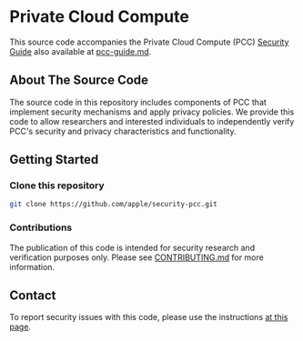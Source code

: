 # Private Cloud Compute

This source code accompanies the Private Cloud Compute (PCC) [Security Guide](https://security.apple.com/documentation/private-cloud-compute/) also available at [pcc-guide.md](https://github.com/richeeta/security-pcc/blob/main/pcc-guide.md).

## About The Source Code

The source code in this repository includes components of PCC that implement security mechanisms and apply privacy policies. We provide this code to allow researchers and interested individuals to independently verify PCC's security and privacy characteristics and functionality.

## Getting Started

### Clone this repository

```bash
git clone https://github.com/apple/security-pcc.git
```

### Contributions

The publication of this code is intended for security research and verification purposes only. Please see [CONTRIBUTING.md](CONTRIBUTING.md) for more information.

## Contact

To report security issues with this code, please use the instructions [at this page](https://support.apple.com/en-us/102549).
